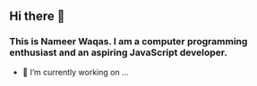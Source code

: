 ## Hi there 👋

### This is Nameer Waqas. I am a computer programming enthusiast and an aspiring JavaScript developer.

- 🔭 I’m currently working on ...

<!--
**NameerWaqas/NameerWaqas** is a ✨ _special_ ✨ repository because its `README.md` (this file) appears on your GitHub profile.

Here are some ideas to get you started:

- 🔭 I’m currently working on ...
- 🌱 I’m currently learning ...
- 👯 I’m looking to collaborate on ...
- 🤔 I’m looking for help with ...
- 💬 Ask me about ...
- 📫 How to reach me: ...
- 😄 Pronouns: ...
- ⚡ Fun fact: ...
-->
